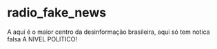 # radio_fake_news
A aqui é o maior centro da desinformação brasileira, aqui só tem notica falsa A NIVEL POLITICO!
